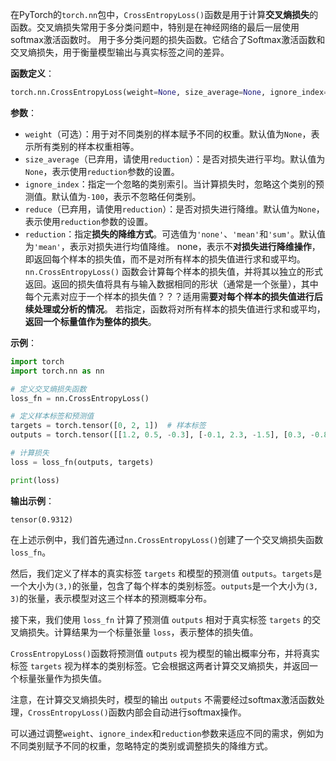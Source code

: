 在PyTorch的`torch.nn`包中，`CrossEntropyLoss()`函数是用于计算**交叉熵损失**的函数。交叉熵损失常用于多分类问题中，特别是在神经网络的最后一层使用softmax激活函数时。
用于多分类问题的损失函数。它结合了Softmax激活函数和交叉熵损失，用于衡量模型输出与真实标签之间的差异。


**函数定义**：
```python
torch.nn.CrossEntropyLoss(weight=None, size_average=None, ignore_index=-100, reduce=None, reduction='mean')
```

**参数**：
- `weight`（可选）：用于对不同类别的样本赋予不同的权重。默认值为`None`，表示所有类别的样本权重相等。
- `size_average`（已弃用，请使用`reduction`）：是否对损失进行平均。默认值为`None`，表示使用`reduction`参数的设置。
- `ignore_index`：指定一个忽略的类别索引。当计算损失时，忽略这个类别的预测值。默认值为`-100`，表示不忽略任何类别。
- `reduce`（已弃用，请使用`reduction`）：是否对损失进行降维。默认值为`None`，表示使用`reduction`参数的设置。
- `reduction`：指定**损失的降维方式**。可选值为`'none'`、`'mean'`和`'sum'`。默认值为`'mean'`，表示对损失进行均值降维。
none，表示不**对损失进行降维操作**，即返回每个样本的损失值，而不是对所有样本的损失值进行求和或平均。
`nn.CrossEntropyLoss()` 函数会计算每个样本的损失值，并将其以独立的形式返回。返回的损失值将具有与输入数据相同的形状（通常是一个张量），其中每个元素对应于一个样本的损失值？？？适用需**要对每个样本的损失值进行后续处理或分析的情况**。
若指定，函数将对所有样本的损失值进行求和或平均，**返回一个标量值作为整体的损失**。


**示例**：
```python
import torch
import torch.nn as nn

# 定义交叉熵损失函数
loss_fn = nn.CrossEntropyLoss()

# 定义样本标签和预测值
targets = torch.tensor([0, 2, 1])  # 样本标签
outputs = torch.tensor([[1.2, 0.5, -0.3], [-0.1, 2.3, -1.5], [0.3, -0.8, 1.5]])  # 预测值

# 计算损失
loss = loss_fn(outputs, targets)

print(loss)
```

**输出示例**：
```
tensor(0.9312)
```

在上述示例中，我们首先通过`nn.CrossEntropyLoss()`创建了一个交叉熵损失函数 `loss_fn`。

然后，我们定义了样本的真实标签 `targets` 和模型的预测值 `outputs`。`targets`是一个大小为`(3,)`的张量，包含了每个样本的类别标签。`outputs`是一个大小为`(3, 3)`的张量，表示模型对这三个样本的预测概率分布。

接下来，我们使用 `loss_fn` 计算了预测值 `outputs` 相对于真实标签 `targets` 的交叉熵损失。计算结果为一个标量张量 `loss`，表示整体的损失值。

`CrossEntropyLoss()`函数将预测值 `outputs` 视为模型的输出概率分布，并将真实标签 `targets` 视为样本的类别标签。它会根据这两者计算交叉熵损失，并返回一个标量张量作为损失值。

注意，在计算交叉熵损失时，模型的输出 `outputs` 不需要经过softmax激活函数处理，`CrossEntropyLoss()`函数内部会自动进行softmax操作。

可以通过调整`weight`、`ignore_index`和`reduction`参数来适应不同的需求，例如为不同类别赋予不同的权重，忽略特定的类别或调整损失的降维方式。